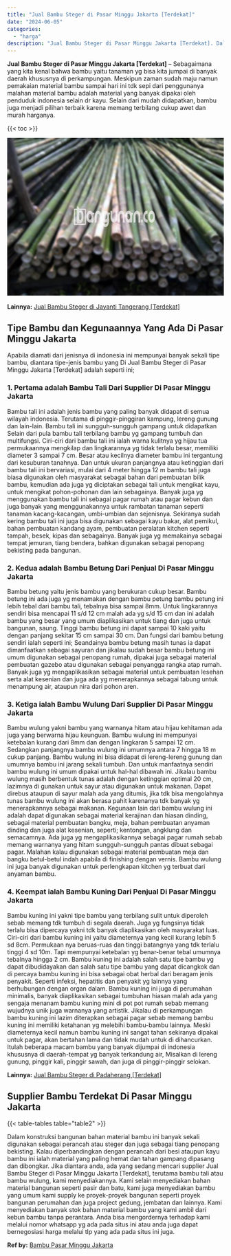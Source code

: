 ```yaml
---
title: "Jual Bambu Steger di Pasar Minggu Jakarta [Terdekat]"
date: "2024-06-05"
categories: 
  - "harga"
description: "Jual Bambu Steger di Pasar Minggu Jakarta [Terdekat]. Dalam konstruksi bangunan bahan material bambu ini banyak sekali digunakan sebagai perancah atau steger..."
---
```


**Jual Bambu Steger di Pasar Minggu Jakarta \[Terdekat\]** – Sebagaimana yang kita kenal bahwa bambu yaitu tanaman yg bisa kita jumpai di banyak daerah khususnya di perkampungan. Meskipun zaman sudah maju namun pemakaian material bambu sampai hari ini tdk sepi dari penggunanya malahan material bambu adalah material yang banyak dipakai oleh penduduk indonesia selain dr kayu. Selain dari mudah didapatkan, bambu juga menjadi pilihan terbaik karena memang terbilang cukup awet dan murah harganya.

{{< toc >}}

![Jual Bambu Steger di Pasar Minggu Jakarta [Terdekat]](/images/jual-bambu-tali-24.png)

**Lainnya:** [Jual Bambu Steger di Jayanti Tangerang \[Terdekat\]](https://bambu.bangunan.co/jual-bambu-steger-di-jayanti-tangerang-terdekat/)

## Tipe Bambu dan Kegunaannya Yang Ada Di Pasar Minggu Jakarta

Apabila diamati dari jenisnya di indonesia ini mempunyai banyak sekali tipe bambu, diantara tipe-jenis bambu yang Di Jual Bambu Steger di Pasar Minggu Jakarta \[Terdekat\] adalah seperti ini;

### 1\. Pertama adalah Bambu Tali Dari Supplier Di Pasar Minggu Jakarta

Bambu tali ini adalah jenis bambu yang paling banyak didapat di semua wilayah indonesia. Terutama di pinggir-pinggiran kampung, lereng gunung dan lain-lain. Bambu tali ini sungguh-sungguh gampang untuk didapatkan Selain dari pula bambu tali terbilang bambu yg gampang tumbuh dan multifungsi. Ciri-ciri dari bambu tali ini ialah warna kulitnya yg hijau tua permukaannya mengkilap dan lingkarannya yg tidak terlalu besar, memiliki diameter 3 sampai 7 cm. Besar atau kecilnya diameter bambu ini tergantung dari kesuburan tanahnya. Dan untuk ukuran panjangnya atau ketinggian dari bambu tali ini bervariasi, mulai dari 4 meter hingga 12 m bambu tali juga biasa digunakan oleh masyarakat sebagai bahan dari pembuatan bilik bambu, kemudian ada juga yg diciptakan sebagai tali untuk mengikat kayu, untuk mengikat pohon-pohonan dan lain sebagainya. Banyak juga yg menggunakan bambu tali ini sebagai pagar rumah atau pagar kebun dan juga banyak yang menggunakannya untuk rambatan tanaman seperti tanaman kacang-kacangan, umbi-umbian dan sejenisnya. Sekiranya sudah kering bambu tali ini juga bisa digunakan sebagai kayu bakar, alat pemikul, bahan pembuatan kandang ayam, pembuatan peralatan kitchen seperti tampah, besek, kipas dan sebagainya. Banyak juga yg memakainya sebagai tempat jemuran, tiang bendera, bahkan digunakan sebagai penopang bekisting pada bangunan.

### 2\. Kedua adalah Bambu Betung Dari Penjual Di Pasar Minggu Jakarta

Bambu betung yaitu jenis bambu yang berukuran cukup besar. Bambu betung ini ada juga yg menamakan dengan bambu petung bambu petung ini lebih tebal dari bambu tali, tebalnya bisa sampai 8mm. Untuk lingkarannya sendiri bisa mencapai 11 s/d 12 cm malah ada yg s/d 15 cm dan ini adalah bambu yang besar yang umum diaplikasikan untuk tiang dan juga untuk bangunan, saung. Tinggi bambu betung ini dapat sampai 10 kaki yaitu dengan panjang sekitar 15 cm sampai 30 cm. Dan fungsi dari bambu betung sendiri ialah seperti ini; Seandainya bambu betung masih tunas ia dapat dimanfaatkan sebagai sayuran dan jikalau sudah besar bambu betung ini umum digunakan sebagai penopang rumah, dipakai juga sebagai material pembuatan gazebo atau digunakan sebagai penyangga rangka atap rumah. Banyak juga yg mengaplikasikan sebagai material untuk pembuatan lesehan serta alat kesenian dan juga ada yg menerapkannya sebagai tabung untuk menampung air, ataupun nira dari pohon aren.

### 3\. Ketiga ialah Bambu Wulung Dari Supplier Di Pasar Minggu Jakarta

Bambu wulung yakni bambu yang warnanya hitam atau hijau kehitaman ada juga yang berwarna hijau keunguan. Bambu wulung ini mempunyai ketebalan kurang dari 8mm dan dengan lingkaran 5 sampai 12 cm. Sedangkan panjangnya bambu wulung ini umumnya antara 7 hingga 18 m cukup panjang. Bambu wulung ini bisa didapat di lereng-lereng gunung dan umumnya bambu ini jarang sekali tumbuh. Dan untuk manfaatnya sendiri bambu wulung ini umum dipakai untuk hal-hal dibawah ini. Jikalau bambu wulung masih berbentuk tunas adalah dengan ketinggian optimal 20 cm, lazimnya di gunakan untuk sayur atau digunakan untuk makanan. Dapat direbus ataupun di sayur malah ada yang ditumis, jika tdk bisa mengolahnya tunas bambu wulung ini akan berasa pahit karenanya tdk banyak yg menerapkannya sebagai makanan. Kegunaan lain dari bambu wulung ini adalah dapat digunakan sebagai material kerajinan dan hiasan dinding, sebagai material pembuatan bangku, meja, bahan pembuatan anyaman dinding dan juga alat kesenian, seperti; kentongan, angklung dan semacamnya. Ada juga yg mengaplikasikannya sebagai pagar rumah sebab memang warnanya yang hitam sungguh-sungguh pantas dibuat sebagai pagar. Malahan kalau digunakan sebagai material pembuatan meja dan bangku betul-betul indah apabila di finishing dengan vernis. Bambu wulung ini juga banyak digunakan untuk perlengkapan kitchen yg terbuat dari anyaman bambu.

### 4\. Keempat ialah Bambu Kuning Dari Penjual Di Pasar Minggu Jakarta

Bambu kuning ini yakni tipe bambu yang terbilang sulit untuk diperoleh sebab memang tdk tumbuh di segala daerah. Juga yg fungsinya tidak terlalu bisa dipercaya yakni tdk banyak diaplikasikan oleh masyarakat luas. Ciri-ciri dari bambu kuning ini yaitu diameternya yang kecil kurang lebih 5 sd 8cm. Permukaan nya beruas-ruas dan tinggi batangnya yang tdk terlalu tinggi 4 sd 10m. Tapi mempunyai ketebalan yg benar-benar tebal umumnya tebalnya hingga 2 cm. Bambu kuning ini adalah salah satu tipe bambu yg dapat dibudidayakan dan salah satu tipe bambu yang dapat dicangkok dan di percaya bambu kuning ini bisa sebagai obat herbal dari beragam jenis penyakit. Seperti infeksi, hepatitis dan penyakit yg lainnya yang berhubungan dengan organ dalam. Bambu kuning ini juga di perumahan minimalis, banyak diaplikasikan sebagai tumbuhan hiasan malah ada yang sengaja menanam bambu kuning mini di pot pot rumah sebab memang wujudnya unik juga warnanya yang artistik. Jikalau di perkampungan bambu kuning ini lazim diterapkan sebagai pagar sebab memang bambu kuning ini memiliki ketahanan yg melebihi bambu-bambu lainnya. Meski diameternya kecil namun bambu kuning ini sangat tahan sekiranya dipakai untuk pagar, akan bertahan lama dan tidak mudah untuk di dihancurkan. Itulah beberapa macam bambu yang banyak dijumpai di indonesia khususnya di daerah-tempat yg banyak terkandung air, Misalkan di lereng gunung, pinggir kali, pinggir sawah, dan juga di pinggir-pinggir selokan.

**Lainnya:** [Jual Bambu Steger di Padaherang \[Terdekat\]](https://bambu.bangunan.co/jual-bambu-steger-di-padaherang-terdekat/)

## Supplier Bambu Terdekat Di Pasar Minggu Jakarta

{{< table-tables table="table2" >}}

Dalam konstruksi bangunan bahan material bambu ini banyak sekali digunakan sebagai perancah atau steger dan juga sebagai tiang penopang bekisting. Kalau diperbandingkan dengan perancah dari besi ataupun kayu bambu ini ialah material yang paling hemat dan tahan gampang dipasang dan dibongkar. Jika diantara anda, ada yang sedang mencari supplier Jual Bambu Steger di Pasar Minggu Jakarta \[Terdekat\], terutama bambu tali atau bambu wulung, kami menyediakannya. Kami selain menyediakan bahan material bangunan seperti pasir dan batu, kami juga menyediakan bambu yang umum kami supply ke proyek-proyek bangunan seperti proyek bangunan perumahan dan juga project gedung, jembatan dan lainnya. Kami menyediakan banyak stok bahan material bambu yang kami ambil dari kebun bambu tanpa perantara. Anda bisa mengordernya terhadap kami melalui nomor whatsapp yg ada pada situs ini atau anda juga dapat bernegosiasi harga melalui tlp yang ada pada situs ini juga.

**Ref by:** [Bambu Pasar Minggu Jakarta](https://id.wikipedia.org/wiki/Bambu)
